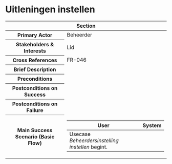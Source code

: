 # Uitleningen instellen
<table> 
    <thead>
        <tr>
            <th scope="col" colspan="2">Section</th>
        </tr>
    </thead>
    <tbody>
        <tr>
            <th scope="row">Primary Actor</th>
            <td>Beheerder</td>
        </tr>
        <tr>
            <th scope="row">Stakeholders & Interests</th>
            <td>Lid</td>
        </tr>
        <tr>
            <th scope="row">Cross References</th>
            <td>FR-046</td>
        </tr>
        <tr>
            <th scope="row">Brief Description</th>
            <td></td>
        </tr>
        <tr>
            <th scope="row">Preconditions</th>
            <td></td>
        </tr>
        <tr>
            <th scope="row">Postconditions on Success</th>
            <td></td>
        </tr>
        <tr>
            <th scope="row">Postconditions on Failure</th>
            <td></td>
        </tr>
        <tr>
            <th scope="row">Main Success Scenario (Basic Flow)</th>
            <td>
                <table>
                    <thead>
                        <tr>
                            <th scope="col">User</th>
                            <th scope="col">System</th>
                        </tr>
                    </thead>
                    <tbody>
                        <tr>
                            <td>Usecase <em>Beheerdersinstelling instellen</em> begint.</td>
                            <td></td>
                        </tr>
                    </tbody>
                </table>
            </td>
        </tr>
    </tbody>
</table>
